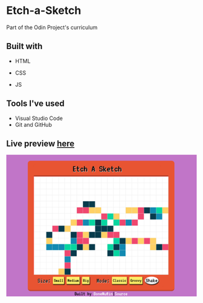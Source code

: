 # Etch-a-Sketch
Part of the Odin Project's curriculum

## Built with
- HTML
* CSS
+ JS

## Tools I've used
- Visual Studio Code
- Git and GitHub

## Live preview [here](https://bonemuffin.github.io/Etch-a-Sketch/etch-a-sketch.html)
![](./web-preview.png)

